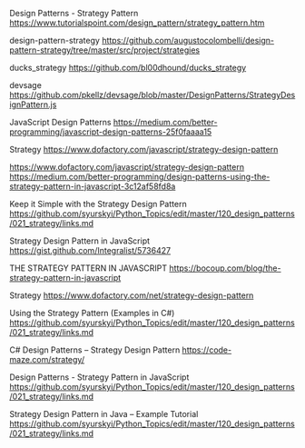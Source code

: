 Design Patterns - Strategy Pattern
https://www.tutorialspoint.com/design_pattern/strategy_pattern.htm

design-pattern-strategy
https://github.com/augustocolombelli/design-pattern-strategy/tree/master/src/project/strategies

ducks_strategy
https://github.com/bl00dhound/ducks_strategy

devsage
https://github.com/pkellz/devsage/blob/master/DesignPatterns/StrategyDesignPattern.js

JavaScript Design Patterns
https://medium.com/better-programming/javascript-design-patterns-25f0faaaa15

Strategy
https://www.dofactory.com/javascript/strategy-design-pattern


https://www.dofactory.com/javascript/strategy-design-pattern
https://medium.com/better-programming/design-patterns-using-the-strategy-pattern-in-javascript-3c12af58fd8a

Keep it Simple with the Strategy Design Pattern
https://github.com/syurskyi/Python_Topics/edit/master/120_design_patterns/021_strategy/links.md

Strategy Design Pattern in JavaScript
https://gist.github.com/Integralist/5736427

THE STRATEGY PATTERN IN JAVASCRIPT
https://bocoup.com/blog/the-strategy-pattern-in-javascript

Strategy
https://www.dofactory.com/net/strategy-design-pattern

Using the Strategy Pattern (Examples in C#)
https://github.com/syurskyi/Python_Topics/edit/master/120_design_patterns/021_strategy/links.md

C# Design Patterns – Strategy Design Pattern
https://code-maze.com/strategy/

Design Patterns - Strategy Pattern in JavaScript
https://github.com/syurskyi/Python_Topics/edit/master/120_design_patterns/021_strategy/links.md

Strategy Design Pattern in Java – Example Tutorial
https://github.com/syurskyi/Python_Topics/edit/master/120_design_patterns/021_strategy/links.md

